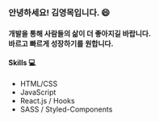 ### 안녕하세요! 김영목입니다. 😄
#### 개발을 통해 사람들의 삶이 더 좋아지길 바랍니다. <br>바르고 빠르게 성장하기를 원합니다.

#### Skills 💻
- HTML/CSS
- JavaScript
- React.js / Hooks
- SASS / Styled-Components

<!--
**mokyoungg/mokyoungg** is a ✨ _special_ ✨ repository because its `README.md` (this file) appears on your GitHub profile.

Here are some ideas to get you started:

- 🔭 I’m currently working on ...
- 🌱 I’m currently learning ...
- 👯 I’m looking to collaborate on ...
- 🤔 I’m looking for help with ...
- 💬 Ask me about ...
- 📫 How to reach me: ...
- 😄 Pronouns: ...
- ⚡ Fun fact: ...
-->
